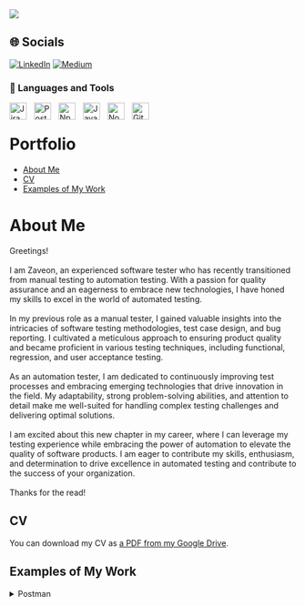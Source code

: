 <img src = "https://github.com/zwaiters/Portfolio/blob/main/Software%20Tester.png">

## 🌐 Socials
[![LinkedIn](https://img.shields.io/badge/LinkedIn-%230077B5.svg?logo=linkedin&logoColor=white)](https://www.linkedin.com/in/zaveon-waiters-385983103/) 
[![Medium](https://img.shields.io/badge/Medium-12100E?logo=medium&logoColor=white)](https://medium.com/@w.zaveon21) 

### 🧰 Languages and Tools

<img align="left" alt="Jira" width="30px" style="padding-right:10px;" src="https://www.svgrepo.com/show/452241/jira.svg"/>
<img align="left" alt="Postman" width="30px" style="padding-right:10px;" src="https://www.svgrepo.com/show/354202/postman-icon.svg"/> 
<img align="left" alt="Npm" width="30px" style="padding-right:10px;" src="https://cdn.jsdelivr.net/gh/devicons/devicon/icons/npm/npm-original-wordmark.svg"/>          
<img align="left" alt="Java" width="30px" style="padding-right:10px;" src="https://cdn.jsdelivr.net/gh/devicons/devicon/icons/java/java-original.svg"/>
<img align="left" alt="NodeJS" width="30px" style="padding-right:10px;" src="https://cdn.jsdelivr.net/gh/devicons/devicon/icons/nodejs/nodejs-original.svg"/>
<img align="left" alt="GitHub" width="30px" style="padding-right:10px;" src="https://cdn.jsdelivr.net/gh/devicons/devicon/icons/github/github-original.svg" />


<br/>


# Portfolio

- [About Me](#about-me)
- [CV](#cv)
- [Examples of My Work](#examples-of-my-work)

# About Me

Greetings!<br><br>I am Zaveon, an experienced software tester who has recently transitioned from manual testing to automation testing. With a passion for quality assurance and an eagerness to embrace new technologies, I have honed my skills to excel in the world of automated testing.<br><br>In my previous role as a manual tester, I gained valuable insights into the intricacies of software testing methodologies, test case design, and bug reporting. I cultivated a meticulous approach to ensuring product quality and became proficient in various testing techniques, including functional, regression, and user acceptance testing.<br><br>As an automation tester, I am dedicated to continuously improving test processes and embracing emerging technologies that drive innovation in the field. My adaptability, strong problem-solving abilities, and attention to detail make me well-suited for handling complex testing challenges and delivering optimal solutions.<br><br>I am excited about this new chapter in my career, where I can leverage my testing experience while embracing the power of automation to elevate the quality of software products. I am eager to contribute my skills, enthusiasm, and determination to drive excellence in automated testing and contribute to the success of your organization.<br><br>Thanks for the read!

## CV

You can download my CV as [a PDF from my Google Drive](https://drive.google.com/file/d/11FJNgtF8fAgEQIFJ0aA9S9O8_6_7Jgp-/view?usp=sharing).


## Examples of My Work

<details>
<summary>Postman</summary> 
 
<br>

#### The API testing project using Postman involves testing the RESTful API endpoints provided by the [Restful-booker](https://restful-booker.herokuapp.com/apidoc/index.html#api-Auth) resource. This includes creating a Postman collection of API endpoints, writing test scripts using Postman's testing framework to validate responses, and checking for errors, performance, and authentication. The Restful-booker resource provides a set of pre-built API endpoints that allow you to test and validate different aspects of a hotel booking application, such as creating and updating bookings, checking availability, and retrieving booking details.
 

  - <a href="https://github.com/zwaiters/Portfolio/blob/main/Postman%20Collections/Restful-booker.json">Postman Collectons</a>  
  - <a href="https://photos.google.com/photo/AF1QipPt0K_BZOvng19kruuN3u-KP3reefyeDsJARXE_">Test Case Report_Newman</a>

</details>





 

